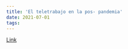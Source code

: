 ```yaml
---
title: 'El teletrabajo en la pos- pandemia'
date: 2021-07-01
tags:
---
```


[Link](https://www.clarin.com/opinion/teletrabajo-pos-pandemia_0_Ni__31o6z.html)
